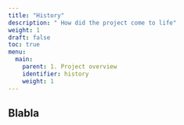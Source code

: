 ```yaml
---
title: "History"
description: " How did the project come to life"
weight: 1
draft: false
toc: true
menu:
  main:
    parent: 1. Project overview
    identifier: history
    weight: 1
---
```


## Blabla